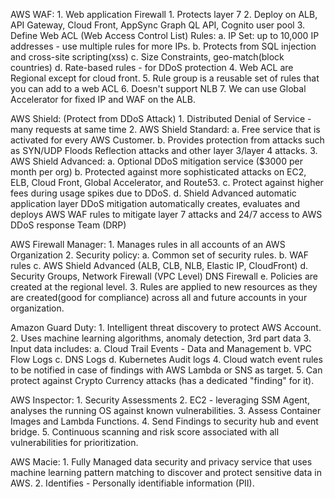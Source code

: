 AWS WAF:
	1. Web application Firewall
	1. Protects layer 7
	2. Deploy on ALB, API Gateway, Cloud Front, AppSync Graph QL API, Cognito user pool
	3. Define Web ACL (Web Access Control List) Rules:
		a. IP Set: up to 10,000 IP addresses - use multiple rules for more IPs.
		b. Protects from SQL injection and cross-site scripting(xss)
		c. Size Constraints, geo-match(block countries)
		d. Rate-based rules - for DDoS protection
	4. Web ACL are Regional except for cloud front.
	5. Rule group is a reusable set of rules that you can add to a web ACL
	6. Doesn't support NLB
	7. We can use Global Accelerator for fixed IP and WAF on the ALB.

AWS Shield: (Protect from DDoS Attack)
	1. Distributed Denial of Service - many requests at same time
	2. AWS Shield Standard:
		a. Free service that is activated for every AWS Customer.
		b. Provides protection from attacks such as SYN/UDP Floods Reflection attacks and other layer 3/layer 4 attacks.
	3. AWS Shield Advanced:
		a. Optional DDoS mitigation service ($3000 per month per org)
		b. Protected against more sophisticated attacks on EC2, ELB, Cloud Front, Global Accelerator, and Route53.
		c. Protect against higher fees during usage spikes due to DDoS.
		d. Shield Advanced automatic application layer DDoS mitigation automatically creates, evaluates and deploys AWS WAF rules to mitigate layer 7 attacks and 24/7 access to AWS DDoS response Team (DRP)

AWS Firewall Manager:
	1. Manages rules in all accounts of an AWS Organization
	2. Security policy:
		a. Common set of security rules.
		b. WAF rules
		c. AWS Shield Advanced (ALB, CLB, NLB, Elastic IP, CloudFront)
		d. Security Groups, Network Firewall (VPC Level) DNS Firewall
		e. Policies are created at the regional level.
	3. Rules are applied to new resources as they are created(good for compliance) across all and future accounts in your organization.

Amazon Guard Duty:
	1. Intelligent threat discovery to protect AWS Account.
	2. Uses machine learning algorithms, anomaly detection, 3rd part data
	3. Input data includes: 
		a. Cloud Trail Events - Data and Management
		b. VPC Flow Logs
		c. DNS Logs
		d. Kubernetes Audit logs
	4. Cloud watch event rules to be notified in case of findings with AWS Lambda or SNS as target.
	5. Can protect against Crypto Currency attacks (has a dedicated "finding" for it).

AWS Inspector:
	1. Security Assessments
	2. EC2 - leveraging SSM Agent, analyses the running OS against known vulnerabilities. 
	3. Assess Container Images and Lambda Functions.
	4. Send Findings to security hub and event bridge.
	5. Continuous scanning and risk score associated with all vulnerabilities for prioritization. 

AWS Macie:
	1. Fully Managed data security and privacy service that uses machine learning pattern matching to discover and protect sensitive data in AWS.
	2. Identifies - Personally identifiable information (PII).
